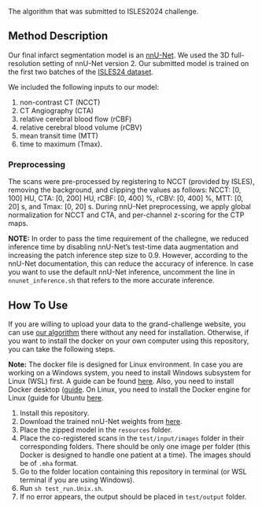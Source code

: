 The algorithm that was submitted to ISLES2024 challenge.

## Method Description
Our final infarct segmentation model is an [nnU-Net](https://github.com/MIC-DKFZ/nnUNet). We used the 3D full-resolution setting of nnU-Net version 2. Our submitted model is trained on the first two batches of the [ISLES24 dataset](https://isles-24.grand-challenge.org/).

We included the following inputs to our model:
1. non-contrast CT (NCCT)
2. CT Angiography (CTA)
3. relative cerebral blood flow (rCBF)
4. relative cerebral blood volume (rCBV)
5. mean transit time (MTT)
6. time to maximum (Tmax). 

### Preprocessing
The scans were pre-processed by registering to NCCT (provided by ISLES), removing the background, and clipping the values as follows: NCCT: [0, 100] HU, CTA: [0, 200] HU, rCBF: [0, 400] %, rCBV: [0, 400] %, MTT: [0, 20] s, and Tmax: [0, 20] s. During nnU-Net preprocessing, we apply global normalization for NCCT and CTA, and per-channel z-scoring for the CTP maps.

**NOTE:** In order to pass the time requirement of the challegne, we reduced inference time by disabling nnU-Net’s test-time data augmentation and increasing the patch inference step size to 0.9. However, according to the nnU-Net documentation, this can reduce the accuracy of inference. In case you want to use the default nnU-Net inference, uncomment the line in `nnunet_inference.sh` that refers to the more accurate inference.

## How To Use
If you are willing to upload your data to the grand-challenge website, you can use [our algorithm](https://grand-challenge.org/algorithms/one_unet_all_inputs/) there without any need for installation. Otherwise, if you want to install the docker on your own computer using this repository, you can take the following steps.

**Note:** The docker file is designed for Linux environment. In case you are working on a Windows system, you need to install Windows subsystem for Linux (WSL) first. A guide can be found [here](https://learn.microsoft.com/en-us/windows/wsl/install). Also, you need to install Docker desktop ([guide](https://docs.docker.com/desktop/install/windows-install/). On Linux, you need to install the Docker engine for Linux (guide for Ubuntu [here](https://docs.docker.com/engine/install/ubuntu/). 

1. Install this repository.
2. Download the trained nnU-Net weights from [here](https://drive.google.com/file/d/1kAFSgQdMpJ4HQQ9wZWiWGXgr7_rUyP_K/view?usp=drive_link).
3. Place the zipped model in the `resources` folder.
4. Place the co-registered scans in the `test/input/images` folder in their corresponding folders. There should be only one image per folder (this Docker is designed to handle one patient at a time). The images should be of `.mha` format.
5. Go to the folder location containing this repository in terminal (or WSL terminal if you are using Windows).
6. Run `sh test_run.Unix.sh`.
7. If no error appears, the output should be placed in `test/output` folder.
